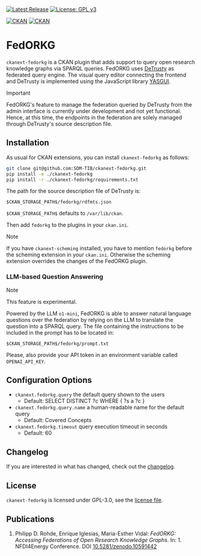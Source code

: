 [![Latest Release](http://img.shields.io/github/release/SDM-TIB/ckanext-fedorkg.svg?logo=github)](https://github.com/SDM-TIB/ckanext-fedorkg/releases)
[![License: GPL v3](https://img.shields.io/github/license/SDM-TIB/ckanext-fedorkg?color=blue)](LICENSE.md)

[![CKAN](https://img.shields.io/badge/ckan-2.10-orange.svg?style=flat-square)](https://github.com/ckan/ckan/tree/2.10) [![CKAN](https://img.shields.io/badge/ckan-2.9-orange.svg?style=flat-square)](https://github.com/ckan/ckan/tree/2.9)

# FedORKG

`ckanext-fedorkg` is a CKAN plugin that adds support to query open research knowledge graphs via SPARQL queries.
FedORKG uses [DeTrusty](https://github.com/SDM-TIB/DeTrusty/) as federated query engine.
The visual query editor connecting the frontend and DeTrusty is implemented using the JavaScript library [YASGUI](https://github.com/TriplyDB/yasgui).

> [!IMPORTANT]
> FedORKG's feature to manage the federation queried by DeTrusty from the admin interface is currently under development and not yet functional.
> Hence, at this time, the endpoints in the federation are solely managed through DeTrusty's source description file.

## Installation

As usual for CKAN extensions, you can install `ckanext-fedorkg` as follows:

```bash
git clone git@github.com:SDM-TIB/ckanext-fedorkg.git
pip install -e ./ckanext-fedorkg
pip install -r ./ckanext-fedorkg/requirements.txt
```

The path for the source description file of DeTrusty is:

```
$CKAN_STORAGE_PATH$/fedorkg/rdfmts.json
```

`$CKAN_STORAGE_PATH$` defaults to `/var/lib/ckan`.

Then add `fedorkg` to the plugins in your `ckan.ini`.

> [!NOTE]
> If you have `ckanext-scheming` installed, you have to mention `fedorkg` before the scheming extension in your `ckan.ini`.
> Otherwise the scheming extension overrides the changes of the FedORKG plugin.

### LLM-based Question Answering

> [!NOTE]
> This feature is experimental.

Powered by the LLM `o1-mini`, FedORKG is able to answer natural language questions over the federation by relying on the LLM to translate the question into a SPARQL query.
The file containing the instructions to be included in the prompt has to be located in:

```
$CKAN_STORAGE_PATH$/fedorkg/prompt.txt
```

Please, also provide your API token in an environment variable called `OPENAI_API_KEY`.

## Configuration Options

- `ckanext.fedorkg.query` the default query shown to the users
  - Default: SELECT DISTINCT ?c WHERE { ?s a ?c }
- `ckanext.fedorkg.query.name` a human-readable name for the default query
  - Default: Covered Concepts 
- `ckanext.fedorkg.timeout` query execution timeout in seconds
  - Default: 60

## Changelog

If you are interested in what has changed, check out the [changelog](CHANGELOG.md).

## License

`ckanext-fedorkg` is licensed under GPL-3.0, see the [license file](LICENSE).

## Publications

1. Philipp D. Rohde, Enrique Iglesias, Maria-Esther Vidal: _FedORKG: Accessing Federations of Open Research Knowledge Graphs_. In: 1. NFDI4Energy Conference. DOI [10.5281/zenodo.10591442](https://doi.org/10.5281/zenodo.10591442)